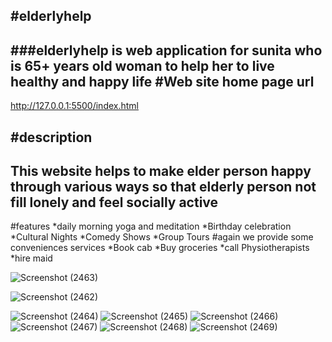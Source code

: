 #**elderlyhelp**
--
###elderlyhelp is web application for sunita who is 65+ years old woman to help her to live healthy and happy life
#Web site home page url 
--
http://127.0.0.1:5500/index.html

#description
--
This website helps to make elder person happy through various ways so that elderly person not fill lonely
and feel socially active
--
#features
*daily morning yoga and meditation
*Birthday celebration
*Cultural Nights
*Comedy Shows
*Group Tours
#again we provide some conveniences services
*Book cab
*Buy groceries
*call Physiotherapists
*hire maid




![Screenshot (2463)](https://user-images.githubusercontent.com/80587372/188325611-e3581adb-4171-477f-afab-91be43ec1a50.png)

![Screenshot (2462)](https://user-images.githubusercontent.com/80587372/188325602-2c312490-3be4-47a9-a284-2359ae6e9fd7.png)

![Screenshot (2464)](https://user-images.githubusercontent.com/80587372/188325626-d2d5ecb5-9212-4ff0-b161-451b47662879.png)
![Screenshot (2465)](https://user-images.githubusercontent.com/80587372/188325627-aed79667-3993-41f9-a54b-191a03330e7e.png)
![Screenshot (2466)](https://user-images.githubusercontent.com/80587372/188325630-9eb47ce4-d952-4c64-928e-7f1e952758c9.png)
![Screenshot (2467)](https://user-images.githubusercontent.com/80587372/188325633-f543a55a-9013-4957-9436-5259502bdef3.png)
![Screenshot (2468)](https://user-images.githubusercontent.com/80587372/188325635-464c7b8f-bcc4-47ab-bff7-8d16195b8e8e.png)
![Screenshot (2469)](https://user-images.githubusercontent.com/80587372/188325636-7bb6cd3c-09fe-4f8a-b877-ba9bbedf8438.png)
